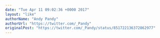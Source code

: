 ```yaml
---
date: "Tue Apr 11 09:02:36 +0000 2017"
layout: "like"
authorName: "Andy Pandy"
authorUrl: "https://twitter.com/_Pandy"
originalPost: "https://twitter.com/_Pandy/status/851722136372862977"
---
```

